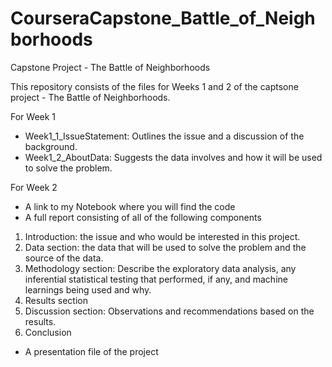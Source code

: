 # CourseraCapstone_Battle_of_Neighborhoods
Capstone Project - The Battle of Neighborhoods

This repository consists of the files for Weeks 1 and 2 of the captsone project - The Battle of Neighborhoods. 

For Week 1
- Week1_1_IssueStatement: Outlines the issue and a discussion of the background.
- Week1_2_AboutData: Suggests the data involves and how it will be used to solve the problem. 

For Week 2
- A link to my Notebook where you will find the code
- A full report consisting of all of the following components

1. Introduction: the issue and who would be interested in this project.
2. Data section: the data that will be used to solve the problem and the source of the data.
3. Methodology section: Describe the exploratory data analysis, any inferential statistical testing that performed, if any, and machine learnings being used and why.
4. Results section
5. Discussion section: Observations and recommendations based on the results.
6. Conclusion

- A presentation file of the project
